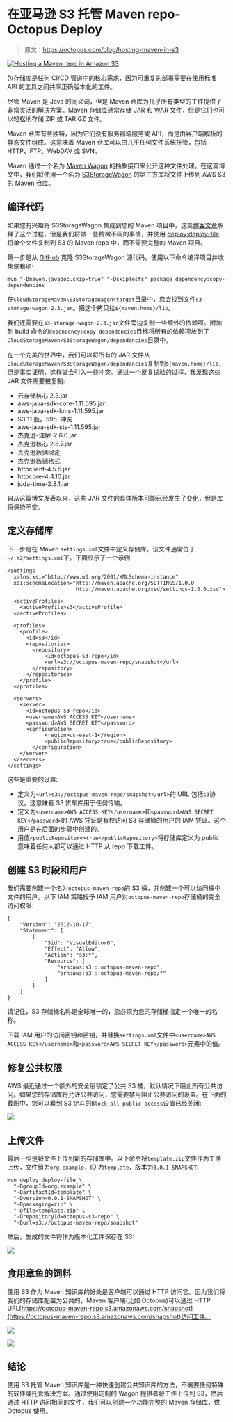# 在亚马逊 S3 托管 Maven repo-Octopus Deploy

> 原文：<https://octopus.com/blog/hosting-maven-in-s3>

[![Hosting a Maven repo in Amazon S3](img/1d26dbd8846db20488e2b3c2369d145f.png)](#)

包存储库是任何 CI/CD 管道中的核心需求，因为可重复的部署需要在使用标准 API 的工具之间共享正确版本化的工件。

尽管 Maven 是 Java 的同义词，但是 Maven 仓库为几乎所有类型的工件提供了非常灵活的解决方案。Maven 存储库通常存储 JAR 和 WAR 文件，但是它们也可以轻松地存储 ZIP 或 TAR.GZ 文件。

Maven 仓库有些独特，因为它们没有服务器端服务或 API，而是由客户端解析的静态文件组成。这意味着 Maven 仓库可以由几乎任何文件系统托管，包括 HTTP、FTP、WebDAV 或 SVN。

Maven 通过一个名为 [Maven Wagon](https://maven.apache.org/wagon/) 的抽象接口来公开这种文件处理。在这篇博文中，我们将使用一个名为 [S3StorageWagon](https://github.com/gkatzioura/CloudStorageMaven/tree/master/S3StorageWagon) 的第三方库将文件上传到 AWS S3 的 Maven 仓库。

## 编译代码

如果您有兴趣将 S3StorageWagon 集成到您的 Maven 项目中，这篇[博客文章](https://egkatzioura.com/2018/04/09/host-your-maven-artifacts-using-amazon-s3/)解释了这个过程，但是我们将做一些稍微不同的事情，并使用 [deploy:deploy-file](http://maven.apache.org/guides/mini/guide-3rd-party-jars-remote.html) 将单个文件复制到 S3 的 Maven repo 中，而不需要完整的 Maven 项目。

第一步是从 [GitHub](https://github.com/gkatzioura/CloudStorageMaven) 克隆 S3StorageWagon 源代码。使用以下命令编译项目并收集依赖项:

```
mvn "-Dmaven.javadoc.skip=true" "-DskipTests" package dependency:copy-dependencies 
```

在`CloudStorageMaven\S3StorageWagon\target`目录中，您会找到文件`s3-storage-wagon-2.3.jar`。把这个拷贝给`${maven.home}/lib`。

我们还需要在`s3-storage-wagon-2.3.jar`文件旁边复制一些额外的依赖项。附加到 build 命令的`dependency:copy-dependencies`目标将所有的依赖项放到了`CloudStorageMaven/S3StorageWagon/dependencies`目录中。

在一个完美的世界中，我们可以将所有的 JAR 文件从`CloudStorageMaven/S3StorageWagon/dependencies`复制到`${maven.home}/lib`，但是事实证明，这样做会引入一些冲突。通过一个反复试验的过程，我发现这些 JAR 文件需要被复制:

*   云存储核心 2.3.jar
*   aws-java-sdk-core-1.11.595.jar
*   aws-java-sdk-kms-1.11.595.jar
*   S3 11 版。595 .冲突
*   aws-java-sdk-sts-1.11.595.jar
*   杰克逊-注解-2.6.0.jar
*   杰克逊核心 2.6.7.jar
*   杰克逊数据绑定
*   杰克逊数据格式
*   httpclient-4.5.5.jar
*   httpcore-4.4.10.jar
*   joda-time-2.8.1.jar

自从这篇博文发表以来，这些 JAR 文件的具体版本可能已经发生了变化，但是库将保持不变。

## 定义存储库

下一步是在 Maven `settings.xml`文件中定义存储库。该文件通常位于`~/.m2/settings.xml`下。下面显示了一个示例:

```
<settings 
  xmlns:xsi="http://www.w3.org/2001/XMLSchema-instance"
  xsi:schemaLocation="http://maven.apache.org/SETTINGS/1.0.0
                      http://maven.apache.org/xsd/settings-1.0.0.xsd">

  <activeProfiles>
    <activeProfile>s3</activeProfile>
  </activeProfiles>

  <profiles>
    <profile>
      <id>s3</id>
      <repositories>
        <repository>
            <id>octopus-s3-repo</id>
            <url>s3://octopus-maven-repo/snapshot</url>
        </repository>
      </repositories>
    </profile>
  </profiles>

  <servers>
    <server>
      <id>octopus-s3-repo</id>
      <username>AWS ACCESS KEY</username>
      <password>AWS SECRET KEY</password>
      <configuration>
            <region>us-east-1</region>
            <publicRepository>true</publicRepository>
        </configuration>
    </server>
  </servers>
</settings> 
```

这些是重要的设置:

*   定义为`<url>s3://octopus-maven-repo/snapshot</url>`的 URL 包括`s3`协议，这意味着 S3 货车库用于任何传输。
*   定义为`<username>AWS ACCESS KEY</username>`和`<password>AWS SECRET KEY</password>`的 AWS 凭证是有权访问 S3 存储桶的用户的 IAM 凭证。这个用户是在后面的步骤中创建的。
*   用值`<publicRepository>true</publicRepository>`将存储库定义为 public 意味着任何人都可以通过 HTTP 从 repo 下载工件。

## 创建 S3 时段和用户

我们需要创建一个名为`octopus-maven-repo`的 S3 桶，并创建一个可以访问桶中文件的用户。以下 IAM 策略授予 IAM 用户对`octopus-maven-repo`存储桶的完全访问权限:

```
{
    "Version": "2012-10-17",
    "Statement": [
        {
            "Sid": "VisualEditor0",
            "Effect": "Allow",
            "Action": "s3:*",
            "Resource": [
                "arn:aws:s3:::octopus-maven-repo",
                "arn:aws:s3:::octopus-maven-repo/*"
            ]
        }
    ]
} 
```

请记住，S3 存储桶名称是全球唯一的，您必须为您的存储桶指定一个唯一的名称。

下载 IAM 用户的访问密钥和密钥，并替换`settings.xml`文件中`<username>AWS ACCESS KEY</username>`和`<password>AWS SECRET KEY</password>`元素中的值。

## 修复公共权限

AWS 最近通过一个额外的安全层锁定了公共 S3 桶，默认情况下阻止所有公共访问。如果您的存储库将允许公共访问，您需要禁用阻止公共访问的设置。在下面的截图中，您可以看到 S3 铲斗的`Block all public access`设置已经关闭:

[![](img/52781cf269e92e8679a3408e05bd4623.png)](#)

## 上传文件

最后一步是将文件上传到新的存储库中。以下命令将`template.zip`文件作为工件上传，文件组为`org.example`，ID 为`template`，版本为`0.0.1-SNAPSHOT`:

```
mvn deploy:deploy-file \
  "-DgroupId=org.example" \
  "-DartifactId=template" \
  "-Dversion=0.0.1-SNAPSHOT" \
  "-Dpackaging=zip" \
  "-Dfile=template.zip" \
  "-DrepositoryId=octopus-s3-repo" \
  "-Durl=s3://octopus-maven-repo/snapshot" 
```

然后，生成的文件将作为版本化工件保存在 S3:

[![](img/df86db04f70820edef5fd99818f3cf91.png)](#)

## 食用章鱼的饲料

使用 S3 作为 Maven 知识库的好处是客户端可以通过 HTTP 访问它。因为我们将我们的存储库配置为公共的，Maven 客户端(比如 Octopus)可以通过 HTTP URL[https://octopus-maven-repo.s3.amazonaws.com/snapshot](https://octopus-maven-repo.s3.amazonaws.com/snapshot)访问工件。

[![](img/2aba9ccc18d34bd2c85d9c8839dccbe6.png)](#)

[![](img/ad43b5436dddb8e0ce42a25f7e467a3d.png)](#)

## 结论

使用 S3 托管 Maven 知识库是一种快速创建公共知识库的方法，不需要任何特殊的软件或托管解决方案。通过使用定制的 Wagon 提供者将工件上传到 S3，然后通过 HTTP 访问相同的文件，我们可以创建一个功能完整的 Maven 存储库，供 Octopus 使用。